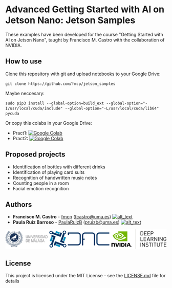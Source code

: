 # Advanced Getting Started with AI on Jetson Nano: Jetson Samples

These examples have been developed for the course "Getting Started with AI on Jetson Nano", taught by Francisco M. Castro with the collaboration of NVIDIA.


## How to use

Clone this repository with git and upload notebooks to your Google Drive:

```
git clone https://github.com/fmcp/jetson_samples
```

Maybe neccesary:
```
sudo pip3 install --global-option=build_ext --global-option="-I/usr/local/cuda/include" --global-option="-L/usr/local/cuda/lib64" pycuda
```

Or copy this colabs in your Google Drive:

* Pract1: [![Google Colab](https://colab.research.google.com/assets/colab-badge.svg)](https://colab.research.google.com/drive/1O60VH-dH2JrTpcKJh9LCqdxsq2RVlgcv)
* Pract2: [![Google Colab](https://colab.research.google.com/assets/colab-badge.svg)](https://colab.research.google.com/drive/1Q8M0Kw-Ub9xBOUuNAHIwWlGRVOUPXqT0)

## Proposed projects
* Identification of bottles with different drinks
* Identification of playing card suits
* Recognition of handwritten music notes
* Counting people in a room
* Facial emotion recognition

## Authors

* **Francisco M. Castro** - [fmcp](https://github.com/fmcp) (fcastro@uma.es) [<img alt="alt_text" width="15px" src="https://cdn-icons-png.flaticon.com/512/174/174857.png" />](https://www.linkedin.com/in/francisco-manuel-castro-pay%C3%A1n-5099248b/)
* **Paula Ruíz Barroso** - [PaulaRuizB](https://github.com/PaulaRuizB) (pruizb@uma.es) [<img alt="alt_text" width="15px" src="https://cdn-icons-png.flaticon.com/512/174/174857.png" />](https://www.linkedin.com/in/paula-ruiz-barroso/)

![logo](./img/logos.jpg)

## License

This project is licensed under the MIT License - see the [LICENSE.md](LICENSE.md) file for details
 

